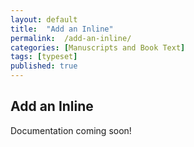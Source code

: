 ```yaml
---
layout: default
title:  "Add an Inline"
permalink:  /add-an-inline/
categories: [Manuscripts and Book Text]
tags: [typeset]
published: true
---
```


<section data-type="chapter" class="hsecchapter" data-hederis-type="hsecchapter" id="add-an-inline" data-pi-attrs="id: add-an-inline; data-tags: typeset;" role="doc-chapter" data-tags="typeset" data-author-name=" " data-book-title=" " title="Add an Inline"><h1 data-hederis-type="hblkchaptitle" class="hblkchaptitle" id="pjKht2HBW">Add an Inline</h1><p class="hblkp" data-hederis-type="hblkp" id="ptO6XWNHW">Documentation coming soon!</p></section>